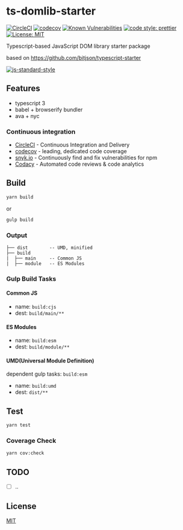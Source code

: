 # ts-domlib-starter

[![CircleCI](https://circleci.com/gh/Euiyeon/ts-domlib-starter.svg?style=svg)](https://circleci.com/gh/Euiyeon/ts-domlib-starter)
[![codecov](https://codecov.io/gh/Euiyeon//ts-domlib-starter/branch/master/graph/badge.svg)](https://codecov.io/gh/Euiyeon//ts-domlib-starter)
[![Known Vulnerabilities](https://snyk.io//test/github/Euiyeon//ts-domlib-starter/badge.svg?targetFile=package.json)](https://snyk.io//test/github/Euiyeon//ts-domlib-starter?targetFile=package.json)
[![code style: prettier](https://img.shields.io/badge/code_style-prettier-ff69b4.svg)](https://github.com/prettier/prettier)
[![License: MIT](https://img.shields.io/badge/License-MIT-yellow.svg)](https://opensource.org/licenses/MIT)

Typescript-based JavaScript DOM library starter package

based on <https://github.com/bitjson/typescript-starter>

[![js-standard-style](https://cdn.rawgit.com/standard/standard/master/badge.svg)](http://standardjs.com)

## Features

* typescript 3
* babel + browserify bundler
* ava + nyc

### Continuous integration

* [CircleCI](https://circleci.com) - Continuous Integration and Delivery
* [codecov](https://codecov.io) - leading, dedicated code coverage
* [snyk.io](https://snyk.io) - Continuously find and fix vulnerabilities for npm
* [Codacy](https://www.codacy.com) - Automated code reviews & code analytics

## Build

```sh
yarn build
```
or
```sh
gulp build
```

### Output

```plain
├── dist        -- UMD, minified
├── build
|  ├── main     -- Common JS
|  ├── module   -- ES Modules
```

### Gulp Build Tasks

#### Common JS

* name: `build:cjs`
* dest: `build/main/**`

#### ES Modules

* name: `build:esm`
* dest: `build/module/**`

#### UMD(Universal Module Definition)

dependent gulp tasks: `build:esm`

* name: `build:umd`
* dest: `dist/**`

## Test

```sh
yarn test
```

### Coverage Check

```sh
yarn cov:check
```

## TODO
* [ ] ..
    
## License

[MIT](./LICENSE)
